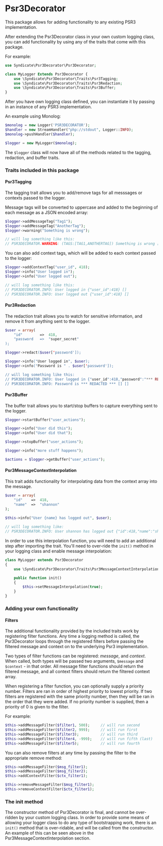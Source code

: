 # Psr3Decorator
This package allows for adding functionality to any existing PSR3 implementation.

After extending the Psr3Decorator class in your own custom logging class, you can 
add functionality by using any of the traits that come with this package.

For example:
```php
use Syndicate\Psr3Decorator\Psr3Decorator;

class MyLogger Extends Psr3Decorator {
    use \Syndicate\Psr3Decorator\Traits\Psr3Tagging;
    use \Syndicate\Psr3Decorator\Traits\Psr3Redaction;
    use \Syndicate\Psr3Decorator\Traits\Psr3Buffer;
}
```

After you have own logging class defined, you can instantiate it by passing in an instance of any PSR3 
implementation.

An example using Monolog:
```php
$monolog = new Logger('PSR3DECORATOR');
$handler = new StreamHandler("php://stdout", Logger::INFO);
$monolog->pushHandler($handler);

$logger = new MyLogger($monolog);
```

The ```$logger``` class will now have all of the methods related to the tagging, redaction, and buffer traits.

### Traits included in this package

#### Psr3Tagging
The tagging trait allows you to add/remove tags for all messsages or contexts passed to the logger.

Message tags will be converted to uppercase and added to the beginning of each message as a JSON encoded array:

```php
$logger->addMessageTag("Tag1");
$logger->addMessageTag("AnotherTag");
$logger->warning("Something is wrong");

// will log something like this:
// PSR3DECORATOR.WARNING: (TAGS:[TAG1,ANOTHERTAG]) Something is wrong [] []
```

You can also add context tags, which will be added to each context passed to the logger:
```php
$logger->addContextTag("user_id", 418);
$logger->info("User logged in");
$logger->info("User logged out");

// will log something like this:
// PSR3DECORATOR.INFO: User logged in {"user_id":418} []
// PSR3DECORATOR.INFO: User logged out {"user_id":418} []
```

#### Psr3Redaction
The redaction trait allows you to watch for sensitive information, and remove it from anything sent to the logger.

```php
$user = array(
    "id"        =>  418,
    "password   =>  "super_secret"
);

$logger->redact($user['password']);

$logger->info("User logged in", $user);
$logger->info("Password is " . $user['password']);

// will log something like this:
// PSR3DECORATOR.INFO: User logged in {"user_id":418,"password":"*** REDACTED ***"} []
// PSR3DECORATOR.INFO: Password is *** REDACTED *** [] []

```

#### Psr3Buffer
The buffer trait allows you to start/stop buffers to capture everything sent to the logger.

```php
$logger->startBuffer("user_actions");

$logger->info("User did this");
$logger->info("User did that");

$logger->stopBuffer("user_actions");

$logger->info("more stuff happens");

$actions = $logger->getBuffer("user_actions");

```

#### Psr3MessageContextInterpolation
This trait adds functionality for interpolating data from the context array into the message.

```php
$user = array(
    "id"    =>  418,
    "name"  =>  "shannon"
);

$this->info("User {name} has logged out", $user);
 
// will log something like:
// PSR3DECORATOR.INFO: User shannon has logged out {"id":418,"name":"shannon"} [] 
```

In order to use this interpolation function, you will need to add an additional step after importing the trait.
You'll need to over-ride the ```init()``` method in your logging class and enable message interpolation:

```php
class MyLogger extends Psr3Decorator
{
    use \Syndicate\Psr3Decorator\Traits\Psr3MessageContextInterpolation;

    public function init()
    {
        $this->setMessageInterpolation(true);
    } 
} 
```


### Adding your own functionality

#### Filters
The additional functionality provided by the included traits work by registering filter functions.  Any time a 
logging method is called, the Psr3Decorator loops through the registered filters before passing the filtered message and context on to the underlying Psr3 
implementation.

Two types of filter functions can be registered: *message*, and *context*.
When called, both types will be passed two arguments, ```$message``` and ```$context``` - in that order.
All message filter functions should return the filtered message, and all context filters should return the filtered 
context array.

When registering a filter function, you can optionally supply a priority number.  Filters are ran in order of highest
priority to lowest priority.  If two filters are registered with the same priority number, then they will be ran in the 
order that they were added.  If no priority number is supplied, then a priority of 0 is given to the filter.

For example:
```php
$this->addMessageFilter($filter1, 500);     // will run second
$this->addMessageFilter($filter2, 999);     // will run first
$this->addMessageFilter($filter3);          // will run third
$this->addMessageFilter($filter4, -999);    // will run fifth (last)
$this->addMessageFilter($filter5);          // will run fourth
```

You can also remove filters at any time by passing the filter to the appropriate remove method:
```php
$this->addMessageFilter($msg_filter1);
$this->addMessageFilter($msg_filter2);
$this->addContextFilter($ctx_filter1);

$this->removeMessageFilter($msg_filter1);
$this->removeContextFilter($ctx_filter1);
```

### The init method
The constructor method of Psr3Decorator is final, and cannot be over-ridden by your custom logging class.
In order to provide some means of allowing your logger class to do any type of bootstrapping work, there is an
```init()``` method that is over-ridable, and will be called from the constructor.  An example of this can be seen 
above in the Psr3MessageContextInterpolation section.












